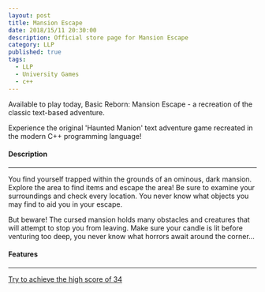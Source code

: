 ```yaml
---
layout: post
title: Mansion Escape
date: 2018/15/11 20:30:00
description: Official store page for Mansion Escape
category: LLP
published: true
tags:
  - LLP
  - University Games
  - c++
---
```

Available to play today, Basic Reborn: Mansion Escape - a recreation of the classic text-based adventure.

Experience the original 'Haunted Manion' text adventure game recreated in the modern C++ programming language!

#### Description ####
---

You find yourself trapped within the grounds of an ominous, dark mansion. Explore the area to find items and escape the area! 
Be sure to examine your surroundings and check every location. You never know what objects you may find to aid you in your escape.

But beware! The cursed mansion holds many obstacles and creatures that will attempt to stop you from leaving. Make sure your candle is lit before venturing too deep, you never know what horrors await around the corner...

#### Features ####
---


<u>Try to achieve the high score of 34</u>